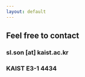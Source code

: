 ```yaml
---
layout: default
---
```

<h2>Feel free to contact</h2>

<h3>sl.son [at] kaist.ac.kr</h3>
<h3>KAIST E3-1 4434</h3>
